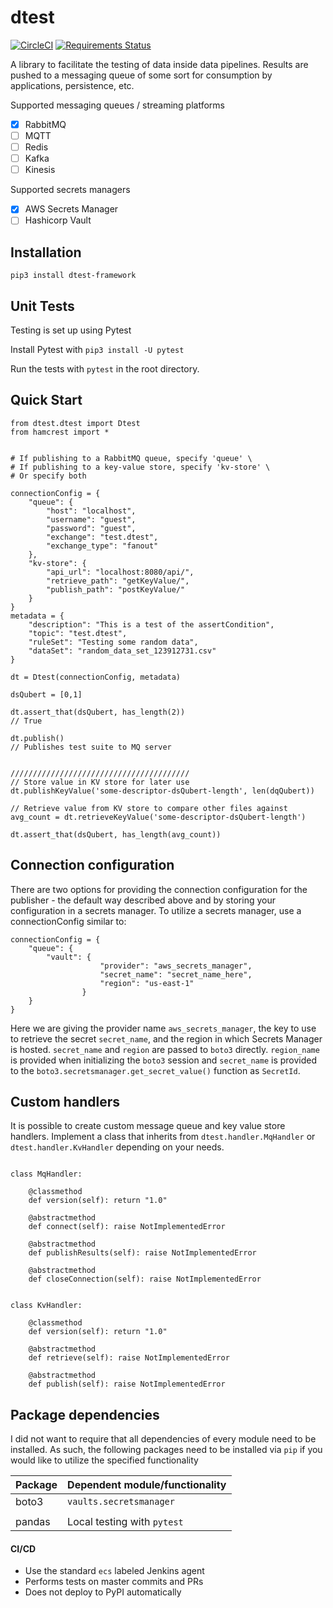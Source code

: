 # dtest

[![CircleCI](https://circleci.com/gh/sjensen85/dtest/tree/master.svg?style=svg)](https://circleci.com/gh/sjensen85/dtest/tree/master)
[![Requirements Status](https://requires.io/github/sjensen85/dtest/requirements.svg?branch=master)](https://requires.io/github/sjensen85/dtest/requirements/?branch=master)

A library to facilitate the testing of data inside data pipelines. Results are pushed to a messaging queue of some sort for consumption by applications, persistence, etc.

Supported messaging queues / streaming platforms

- [x] RabbitMQ
- [ ] MQTT
- [ ] Redis
- [ ] Kafka
- [ ] Kinesis

Supported secrets managers

- [x] AWS Secrets Manager
- [ ] Hashicorp Vault

## Installation

`pip3 install dtest-framework`

## Unit Tests

Testing is set up using Pytest

Install Pytest with `pip3 install -U pytest`

Run the tests with `pytest` in the root directory.

## Quick Start

```
from dtest.dtest import Dtest
from hamcrest import *


# If publishing to a RabbitMQ queue, specify 'queue' \
# If publishing to a key-value store, specify 'kv-store' \
# Or specify both

connectionConfig = {
    "queue": {
        "host": "localhost",
        "username": "guest",
        "password": "guest",
        "exchange": "test.dtest",
        "exchange_type": "fanout"
    },
    "kv-store": {
        "api_url": "localhost:8080/api/",
        "retrieve_path": "getKeyValue/",
        "publish_path": "postKeyValue/"
    }
}
metadata = {
    "description": "This is a test of the assertCondition",
    "topic": "test.dtest",
    "ruleSet": "Testing some random data",
    "dataSet": "random_data_set_123912731.csv"
}

dt = Dtest(connectionConfig, metadata)

dsQubert = [0,1]

dt.assert_that(dsQubert, has_length(2))
// True

dt.publish()
// Publishes test suite to MQ server


////////////////////////////////////////
// Store value in KV store for later use
dt.publishKeyValue('some-descriptor-dsQubert-length', len(dqQubert))

// Retrieve value from KV store to compare other files against
avg_count = dt.retrieveKeyValue('some-descriptor-dsQubert-length')

dt.assert_that(dsQubert, has_length(avg_count))
```

## Connection configuration

There are two options for providing the connection configuration for the publisher - the default way described above and by storing your configuration in a secrets manager. To utilize a secrets manager, use a connectionConfig similar to:

```
connectionConfig = {
    "queue": {
        "vault": {
                    "provider": "aws_secrets_manager",
                    "secret_name": "secret_name_here",
                    "region": "us-east-1"
                }
    }
}
```

Here we are giving the provider name `aws_secrets_manager`, the key to use to retrieve the secret `secret_name`, and the region in which Secrets Manager is hosted. `secret_name` and `region` are passed to `boto3` directly. `region_name` is provided when initializing the `boto3` session and `secret_name` is provided to the `boto3.secretsmanager.get_secret_value()` function as `SecretId`.

## Custom handlers

It is possible to create custom message queue and key value store handlers. Implement a class that inherits from `dtest.handler.MqHandler` or `dtest.handler.KvHandler` depending on your needs.

```

class MqHandler:

    @classmethod
    def version(self): return "1.0"

    @abstractmethod
    def connect(self): raise NotImplementedError

    @abstractmethod
    def publishResults(self): raise NotImplementedError

    @abstractmethod
    def closeConnection(self): raise NotImplementedError


class KvHandler:

    @classmethod
    def version(self): return "1.0"

    @abstractmethod
    def retrieve(self): raise NotImplementedError

    @abstractmethod
    def publish(self): raise NotImplementedError

```

## Package dependencies

I did not want to require that all dependencies of every module need to be installed. As such, the following packages need to be installed via `pip` if you would like to utilize the specified functionality

| Package | Dependent module/functionality |
| ------- | ------------------------------ |
| boto3   | `vaults.secretsmanager`        |
|         |                                |
| pandas  | Local testing with `pytest`    |

#### CI/CD

- Use the standard `ecs` labeled Jenkins agent
- Performs tests on master commits and PRs
- Does not deploy to PyPI automatically
